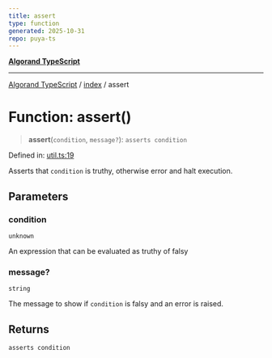 ```yaml
---
title: assert
type: function
generated: 2025-10-31
repo: puya-ts
---
```

[**Algorand TypeScript**](../../README.md)

***

[Algorand TypeScript](../../modules.md) / [index](../README.md) / assert

# Function: assert()

> **assert**(`condition`, `message?`): `asserts condition`

Defined in: [util.ts:19](https://github.com/algorandfoundation/puya-ts/blob/main/packages/algo-ts/src/util.ts#L19)

Asserts that `condition` is truthy, otherwise error and halt execution.

## Parameters

### condition

`unknown`

An expression that can be evaluated as truthy of falsy

### message?

`string`

The message to show if `condition` is falsy and an error is raised.

## Returns

`asserts condition`

